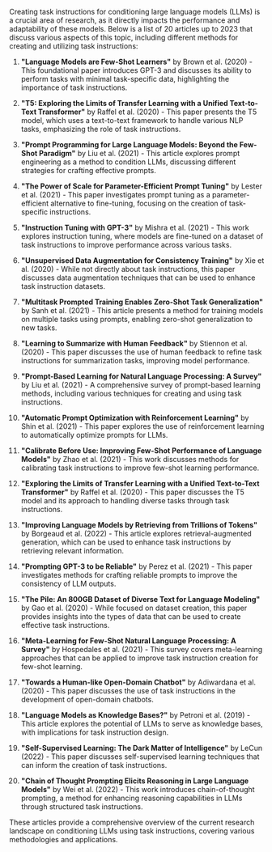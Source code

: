 Creating task instructions for conditioning large language models (LLMs) is a crucial area of research, as it directly impacts the performance and adaptability of these models. Below is a list of 20 articles up to 2023 that discuss various aspects of this topic, including different methods for creating and utilizing task instructions:

1. **"Language Models are Few-Shot Learners"** by Brown et al. (2020) - This foundational paper introduces GPT-3 and discusses its ability to perform tasks with minimal task-specific data, highlighting the importance of task instructions.

2. **"T5: Exploring the Limits of Transfer Learning with a Unified Text-to-Text Transformer"** by Raffel et al. (2020) - This paper presents the T5 model, which uses a text-to-text framework to handle various NLP tasks, emphasizing the role of task instructions.

3. **"Prompt Programming for Large Language Models: Beyond the Few-Shot Paradigm"** by Liu et al. (2021) - This article explores prompt engineering as a method to condition LLMs, discussing different strategies for crafting effective prompts.

4. **"The Power of Scale for Parameter-Efficient Prompt Tuning"** by Lester et al. (2021) - This paper investigates prompt tuning as a parameter-efficient alternative to fine-tuning, focusing on the creation of task-specific instructions.

5. **"Instruction Tuning with GPT-3"** by Mishra et al. (2021) - This work explores instruction tuning, where models are fine-tuned on a dataset of task instructions to improve performance across various tasks.

6. **"Unsupervised Data Augmentation for Consistency Training"** by Xie et al. (2020) - While not directly about task instructions, this paper discusses data augmentation techniques that can be used to enhance task instruction datasets.

7. **"Multitask Prompted Training Enables Zero-Shot Task Generalization"** by Sanh et al. (2021) - This article presents a method for training models on multiple tasks using prompts, enabling zero-shot generalization to new tasks.

8. **"Learning to Summarize with Human Feedback"** by Stiennon et al. (2020) - This paper discusses the use of human feedback to refine task instructions for summarization tasks, improving model performance.

9. **"Prompt-Based Learning for Natural Language Processing: A Survey"** by Liu et al. (2021) - A comprehensive survey of prompt-based learning methods, including various techniques for creating and using task instructions.

10. **"Automatic Prompt Optimization with Reinforcement Learning"** by Shin et al. (2021) - This paper explores the use of reinforcement learning to automatically optimize prompts for LLMs.

11. **"Calibrate Before Use: Improving Few-Shot Performance of Language Models"** by Zhao et al. (2021) - This work discusses methods for calibrating task instructions to improve few-shot learning performance.

12. **"Exploring the Limits of Transfer Learning with a Unified Text-to-Text Transformer"** by Raffel et al. (2020) - This paper discusses the T5 model and its approach to handling diverse tasks through task instructions.

13. **"Improving Language Models by Retrieving from Trillions of Tokens"** by Borgeaud et al. (2022) - This article explores retrieval-augmented generation, which can be used to enhance task instructions by retrieving relevant information.

14. **"Prompting GPT-3 to be Reliable"** by Perez et al. (2021) - This paper investigates methods for crafting reliable prompts to improve the consistency of LLM outputs.

15. **"The Pile: An 800GB Dataset of Diverse Text for Language Modeling"** by Gao et al. (2020) - While focused on dataset creation, this paper provides insights into the types of data that can be used to create effective task instructions.

16. **"Meta-Learning for Few-Shot Natural Language Processing: A Survey"** by Hospedales et al. (2021) - This survey covers meta-learning approaches that can be applied to improve task instruction creation for few-shot learning.

17. **"Towards a Human-like Open-Domain Chatbot"** by Adiwardana et al. (2020) - This paper discusses the use of task instructions in the development of open-domain chatbots.

18. **"Language Models as Knowledge Bases?"** by Petroni et al. (2019) - This article explores the potential of LLMs to serve as knowledge bases, with implications for task instruction design.

19. **"Self-Supervised Learning: The Dark Matter of Intelligence"** by LeCun (2022) - This paper discusses self-supervised learning techniques that can inform the creation of task instructions.

20. **"Chain of Thought Prompting Elicits Reasoning in Large Language Models"** by Wei et al. (2022) - This work introduces chain-of-thought prompting, a method for enhancing reasoning capabilities in LLMs through structured task instructions.

These articles provide a comprehensive overview of the current research landscape on conditioning LLMs using task instructions, covering various methodologies and applications.